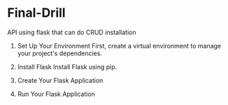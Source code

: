 # Final-Drill

API using flask that can do CRUD
installation

1. Set Up Your Environment
First, create a virtual environment to manage your project's dependencies.

2. Install Flask
Install Flask using pip.

3. Create Your Flask Application

4. Run Your Flask Application

   
